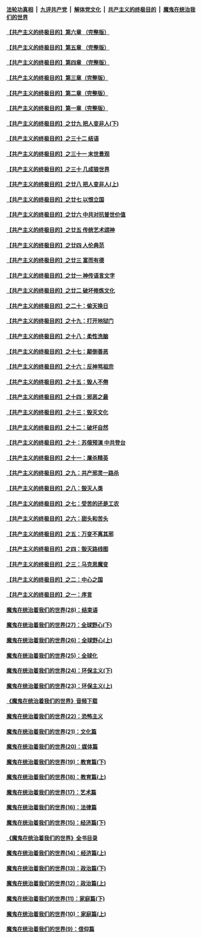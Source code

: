 

####  [法轮功真相](../../../../basic/blob/master/README.md?t=04171031) &nbsp;|&nbsp; [九评共产党](../../../../9ping.md/blob/master/README.md?t=04171031) &nbsp;|&nbsp; [解体党文化](../../../../jtdwh.md/blob/master/README.md?t=04171031)  &nbsp;|&nbsp; [共产主义的终极目的](../../../../gczydzjmd.md/blob/master/README.md?t=04171031) &nbsp;|&nbsp; [魔鬼在统治我们的世界](../../../../mgztzwmdsj.md/blob/master/README.md?t=04171031) 

#### [【共产主义的终极目的】第六章 （完整版）](../pages/nsc422/n11428913.md?t=04171031) 

#### [【共产主义的终极目的】第五章 （完整版）](../pages/nsc422/n11428912.md?t=04171031) 

#### [【共产主义的终极目的】第四章 （完整版）](../pages/nsc422/n11428907.md?t=04171031) 

#### [【共产主义的终极目的】第三章（完整版）](../pages/nsc422/n11428848.md?t=04171031) 

#### [【共产主义的终极目的】第二章（完整版）](../pages/nsc422/n11428831.md?t=04171031) 

#### [【共产主义的终极目的】第一章（完整版）](../pages/nsc422/n11417651.md?t=04171031) 

#### [【共产主义的终极目的】之廿九 把人变非人(下)](../pages/nsc422/n11344140.md?t=04171031) 

#### [【共产主义的终极目的】之三十二 结语](../pages/nsc422/n11360535.md?t=04171031) 

#### [【共产主义的终极目的】之三十一 末世景观](../pages/nsc422/n11351129.md?t=04171031) 

#### [【共产主义的终极目的】之三十 几成狼世界](../pages/nsc422/n11348280.md?t=04171031) 

#### [【共产主义的终极目的】之廿八 把人变非人(上)](../pages/nsc422/n11340492.md?t=04171031) 

#### [【共产主义的终极目的】之廿七 以恨立国](../pages/nsc422/n11336944.md?t=04171031) 

#### [【共产主义的终极目的】之廿六 中共对抗普世价值](../pages/nsc422/n11324785.md?t=04171031) 

#### [【共产主义的终极目的】之廿五 传统艺术颂神](../pages/nsc422/n11296396.md?t=04171031) 

#### [【共产主义的终极目的】之廿四 人伦典范](../pages/nsc422/n11296397.md?t=04171031) 

#### [【共产主义的终极目的】之廿三 富而有德](../pages/nsc422/n11283598.md?t=04171031) 

#### [【共产主义的终极目的】之廿一 神传语言文字](../pages/nsc422/n11263265.md?t=04171031) 

#### [【共产主义的终极目的】之廿二 破坏修炼文化](../pages/nsc422/n11245728.md?t=04171031) 

#### [【共产主义的终极目的】之二十：偷天换日](../pages/nsc422/n11238846.md?t=04171031) 

#### [【共产主义的终极目的】之十九：打开地狱门](../pages/nsc422/n11206376.md?t=04171031) 

#### [【共产主义的终极目的】之十八：柔性洗脑](../pages/nsc422/n11199994.md?t=04171031) 

#### [【共产主义的终极目的】之十七：颠倒善恶](../pages/nsc422/n11179782.md?t=04171031) 

#### [【共产主义的终极目的】之十六：反神骂祖宗](../pages/nsc422/n11166798.md?t=04171031) 

#### [【共产主义的终极目的】之十五：毁人不倦](../pages/nsc422/n11166792.md?t=04171031) 

#### [【共产主义的终极目的】之十四：邪恶之最](../pages/nsc422/n11150249.md?t=04171031) 

#### [【共产主义的终极目的】之十三：毁灭文化](../pages/nsc422/n11135227.md?t=04171031) 

#### [【共产主义的终极目的】之十二：破坏自然](../pages/nsc422/n11135214.md?t=04171031) 

#### [【共产主义的终极目的】之十：苏俄预演 中共登台](../pages/nsc422/n11118424.md?t=04171031) 

#### [【共产主义的终极目的】之十一：屠杀精英](../pages/nsc422/n11118442.md?t=04171031) 

#### [【共产主义的终极目的】之九：共产邪灵一路杀](../pages/nsc422/n11114139.md?t=04171031) 

#### [【共产主义的终极目的】之八：毁灭人类](../pages/nsc422/n11108503.md?t=04171031) 

#### [【共产主义的终极目的】之七：受苦的还是工农](../pages/nsc422/n11101809.md?t=04171031) 

#### [【共产主义的终极目的】之六：甜头和苦头](../pages/nsc422/n11096971.md?t=04171031) 

#### [【共产主义的终极目的】之五：万变不离其邪](../pages/nsc422/n11091285.md?t=04171031) 

#### [【共产主义的终极目的】之四：毁灭路线图](../pages/nsc422/n11086284.md?t=04171031) 

#### [【共产主义的终极目的】之三：马克思魔变](../pages/nsc422/n11061941.md?t=04171031) 

#### [【共产主义的终极目的】之二：中心之国](../pages/nsc422/n11047728.md?t=04171031) 

#### [【共产主义的终极目的】之一：序言](../pages/nsc422/n11086077.md?t=04171031) 

#### [魔鬼在统治着我们的世界(28)：结束语](../pages/nsc422/n10936246.md?t=04171031) 

#### [魔鬼在统治着我们的世界(27)：全球野心(下)](../pages/nsc422/n10928319.md?t=04171031) 

#### [魔鬼在统治着我们的世界(26)：全球野心(上)](../pages/nsc422/n10900318.md?t=04171031) 

#### [魔鬼在统治着我们的世界(25)：全球化](../pages/nsc422/n10788205.md?t=04171031) 

#### [魔鬼在统治着我们的世界(24)：环保主义(下)](../pages/nsc422/n10695307.md?t=04171031) 

#### [魔鬼在统治着我们的世界(23)：环保主义(上)](../pages/nsc422/n10688613.md?t=04171031) 

#### [《魔鬼在统治着我们的世界》音频下载](../pages/nsc422/n10635553.md?t=04171031) 

#### [魔鬼在统治着我们的世界(22)：恐怖主义](../pages/nsc422/n10614727.md?t=04171031) 

#### [魔鬼在统治着我们的世界(21)：文化篇](../pages/nsc422/n10597706.md?t=04171031) 

#### [魔鬼在统治着我们的世界(20)：媒体篇](../pages/nsc422/n10586579.md?t=04171031) 

#### [魔鬼在统治着我们的世界(19)：教育篇(下)](../pages/nsc422/n10564808.md?t=04171031) 

#### [魔鬼在统治着我们的世界(18)：教育篇(上)](../pages/nsc422/n10526970.md?t=04171031) 

#### [魔鬼在统治着我们的世界(17)：艺术篇](../pages/nsc422/n10499093.md?t=04171031) 

#### [魔鬼在统治着我们的世界(16)：法律篇](../pages/nsc422/n10485969.md?t=04171031) 

#### [魔鬼在统治着我们的世界(15)：经济篇(下)](../pages/nsc422/n10469975.md?t=04171031) 

#### [《魔鬼在统治着我们的世界》全书目录](../pages/nsc422/n10464261.md?t=04171031) 

#### [魔鬼在统治着我们的世界(14)：经济篇(上)](../pages/nsc422/n10457370.md?t=04171031) 

#### [魔鬼在统治着我们的世界(13)：政治篇(下)](../pages/nsc422/n10448270.md?t=04171031) 

#### [魔鬼在统治着我们的世界(12)：政治篇(上)](../pages/nsc422/n10444576.md?t=04171031) 

#### [魔鬼在统治着我们的世界(11)：家庭篇(下)](../pages/nsc422/n10440961.md?t=04171031) 

#### [魔鬼在统治着我们的世界(10)：家庭篇(上)](../pages/nsc422/n10435448.md?t=04171031) 

#### [魔鬼在统治着我们的世界(9)：信仰篇](../pages/nsc422/n10432159.md?t=04171031) 

